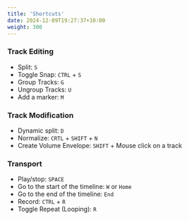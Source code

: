 ```yaml
---
title: 'Shortcuts'
date: 2024-12-09T19:27:37+10:00
weight: 300
---
```


### Track Editing

- Split: `S` 
- Toggle Snap: `CTRL` + `S`
- Group Tracks: `G`
- Ungroup Tracks: `U`
- Add a marker: `M`

### Track Modification

- Dynamic split: `D`
- Normalize: `CRTL` + `SHIFT` + `N`
- Create Volume Envelope: `SHIFT` + Mouse click on a track


### Transport

- Play/stop: `SPACE`
- Go to the start of the timeline: `W` or `Home`
- Go to the end of the timeline: `End`
- Record: `CTRL` + `R`
- Toggle Repeat (Looping): `R`
